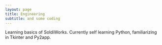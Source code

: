 ```yaml
---
layout: page
title: Engineering
subtitle: and some coding
---
```

Learning basics of SoldiWorks.
Currently self learning Python, familiarizing in Tkinter and Py2app.
